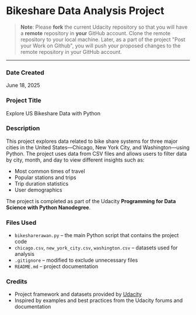 # Bikeshare Data Analysis Project

> **Note**: Please **fork** the current Udacity repository so that you will have a **remote** repository in **your** GitHub account. Clone the remote repository to your local machine. Later, as a part of the project "Post your Work on Github", you will push your proposed changes to the remote repository in your GitHub account.

---

### Date Created  
June 18, 2025

### Project Title  
Explore US Bikeshare Data with Python

### Description  
This project explores data related to bike share systems for three major cities in the United States—Chicago, New York City, and Washington—using Python. The project uses data from CSV files and allows users to filter data by city, month, and day to view different insights such as:
- Most common times of travel
- Popular stations and trips
- Trip duration statistics
- User demographics

The project is completed as part of the Udacity **Programming for Data Science with Python Nanodegree**.

### Files Used  
- `bikesharerawan.py` – the main Python script that contains the project code  
- `chicago.csv`, `new_york_city.csv`, `washington.csv` – datasets used for analysis  
- `.gitignore` – modified to exclude unnecessary files  
- `README.md` – project documentation

### Credits  
- Project framework and datasets provided by [Udacity](https://www.udacity.com/)
- Inspired by examples and best practices from the Udacity forums and documentation
